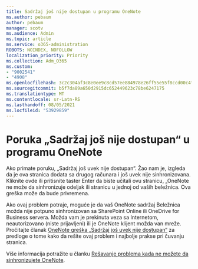 ```yaml
---
title: Sadržaj još nije dostupan u programu OneNote
ms.author: pebaum
author: pebaum
manager: scotv
ms.audience: Admin
ms.topic: article
ms.service: o365-administration
ROBOTS: NOINDEX, NOFOLLOW
localization_priority: Priority
ms.collection: Adm_O365
ms.custom:
- "9002541"
- "4908"
ms.openlocfilehash: 3c2c304af3c8e0ee9c8cd57ee884978e26ff55e55f8ccd00c4f72966186fcd3b
ms.sourcegitcommit: b5f7da89a650d2915dc652449623c78be6247175
ms.translationtype: MT
ms.contentlocale: sr-Latn-RS
ms.lasthandoff: 08/05/2021
ms.locfileid: "53929859"
---
```

# <a name="content-not-yet-available-message-in-onenote"></a>Poruka „Sadržaj još nije dostupan“ u programu OneNote

Ako primate poruku, „Sadržaj još uvek nije dostupan“. Žao nam je, izgleda da je ova stranica dodata sa drugog računara i još uvek nije sinhronizovana. Kliknite ovde ili pritisnite taster Enter da biste učitali ovu stranicu, „OneNote ne može da sinhronizuje odeljak ili stranicu u jednoj od vaših beležnica. Ova greška može da bude privremena.

Ako ovaj problem potraje, moguće je da vaš OneNote sadržaj Beležnica možda nije potpuno sinhronizovan sa SharePoint Online ili OneDrive for Business servera. Možda vam je prekinuta veza sa Internetom, neautorizovano (niste prijavljeni) ili je OneNote klijent možda van mreže. Pročitajte članak [OneNote greška „Sadržaj još uvek nije dostupan“](https://docs.microsoft.com/office/troubleshoot/onenote/onenote-error-content-not-yet-available) za predloge o tome kako da rešite ovaj problem i najbolje prakse pri čuvanju stranica.

Više informacija potražite u članku [Rešavanje problema kada ne možete da sinhronizujete OneNote](https://support.office.com/article/Fix-issues-when-you-can-t-sync-OneNote-299495ef-66d1-448f-90c1-b785a6968d45).
